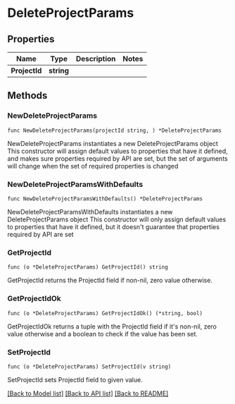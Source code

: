 # DeleteProjectParams

## Properties

Name | Type | Description | Notes
------------ | ------------- | ------------- | -------------
**ProjectId** | **string** |  | 

## Methods

### NewDeleteProjectParams

`func NewDeleteProjectParams(projectId string, ) *DeleteProjectParams`

NewDeleteProjectParams instantiates a new DeleteProjectParams object
This constructor will assign default values to properties that have it defined,
and makes sure properties required by API are set, but the set of arguments
will change when the set of required properties is changed

### NewDeleteProjectParamsWithDefaults

`func NewDeleteProjectParamsWithDefaults() *DeleteProjectParams`

NewDeleteProjectParamsWithDefaults instantiates a new DeleteProjectParams object
This constructor will only assign default values to properties that have it defined,
but it doesn't guarantee that properties required by API are set

### GetProjectId

`func (o *DeleteProjectParams) GetProjectId() string`

GetProjectId returns the ProjectId field if non-nil, zero value otherwise.

### GetProjectIdOk

`func (o *DeleteProjectParams) GetProjectIdOk() (*string, bool)`

GetProjectIdOk returns a tuple with the ProjectId field if it's non-nil, zero value otherwise
and a boolean to check if the value has been set.

### SetProjectId

`func (o *DeleteProjectParams) SetProjectId(v string)`

SetProjectId sets ProjectId field to given value.



[[Back to Model list]](../README.md#documentation-for-models) [[Back to API list]](../README.md#documentation-for-api-endpoints) [[Back to README]](../README.md)


